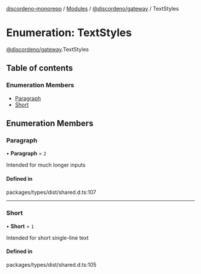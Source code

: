 [discordeno-monorepo](../README.md) / [Modules](../modules.md) / [@discordeno/gateway](../modules/discordeno_gateway.md) / TextStyles

# Enumeration: TextStyles

[@discordeno/gateway](../modules/discordeno_gateway.md).TextStyles

## Table of contents

### Enumeration Members

- [Paragraph](discordeno_gateway.TextStyles.md#paragraph)
- [Short](discordeno_gateway.TextStyles.md#short)

## Enumeration Members

### Paragraph

• **Paragraph** = `2`

Intended for much longer inputs

#### Defined in

packages/types/dist/shared.d.ts:107

---

### Short

• **Short** = `1`

Intended for short single-line text

#### Defined in

packages/types/dist/shared.d.ts:105
